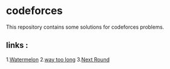 # codeforces
This repository contains some solutions for codeforces problems.
## links :
1.[Watermelon](https://codeforces.com/problemset/problem/4/A)
2.[way too long](https://codeforces.com/problemset/problem/71/A)
3.[Next Round](https://codeforces.com/problemset/problem/158/A)
